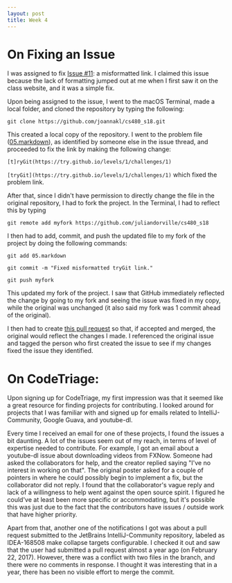 ```yaml
---
layout: post
title: Week 4
---
```


# On Fixing an Issue

I was assigned to fix [Issue #11](https://github.com/joannakl/cs480_s18/issues/11): a misformatted link. I claimed this issue because the lack of formatting jumped out at me when I first saw it on the class website, and it was a simple fix.

Upon being assigned to the issue, I went to the macOS Terminal, made a local folder, and cloned the repository by typing the following:

`git clone https://github.com/joannakl/cs480_s18.git`

This created a local copy of the repository. I went to the problem file ([05.markdown]( cs480_s18/_includes/daily/05.markdown )), as identified by someone else in the issue thread, and proceeded to fix the link by making the following change:

`[t]ryGit(https://try.github.io/levels/1/challenges/1)`

`[tryGit](https://try.github.io/levels/1/challenges/1)`
which fixed the problem link.

After that, since I didn't have permission to directly change the file in the original repository, I had to fork the project.
In the Terminal, I had to reflect this by typing

`git remote add myfork https://github.com/juliandorville/cs480_s18`

I then had to add, commit, and push the updated file to my fork of the project by doing the following commands:

`git add 05.markdown`

`git commit -m "Fixed misformatted tryGit link."`

`git push myfork`

This updated my fork of the project. I saw that GitHub immediately reflected the change by going to my fork and seeing the issue was fixed in my copy, while the original was unchanged (it also said my fork was 1 commit ahead of the original).

I then had to create [this pull request](https://github.com/joannakl/cs480_s18/pull/60) so that, if accepted and merged, the original would reflect the changes I made. I referenced the original issue and tagged the person who first created the issue to see if my changes fixed the issue they identified.

# On CodeTriage:

Upon signing up for CodeTriage, my first impression was that it seemed like a great resource for finding projects for contributing. I looked around for projects that I was familiar with and signed up for emails related to IntelliJ-Community, Google Guava, and youtube-dl.

Every time I received an email for one of these projects, I found the issues a bit daunting. A lot of the issues seem out of my reach, in terms of level of expertise needed to contribute. For example, I got an email about a youtube-dl issue about downloading videos from FXNow. Someone had asked the collaborators for help, and the creator replied saying "I've no interest in working on that". The original poster asked for a couple of pointers in where he could possibly begin to implement a fix, but the collaborator did not reply. I found that the collaborator's vague reply and lack of a willingness to help went against the open source spirit. I figured he could've at least been more specific or accommodating, but it's possible this was just due to the fact that the contributors have issues / outside work that have higher priority.

Apart from that, another one of the notifications I got was about a pull request submitted to the JetBrains IntelliJ-Community repository, labeled as IDEA-168508 make collapse targets configurable. I checked it out and saw that the user had submitted a pull request almost a year ago (on February 22, 2017). However, there was a conflict with two files in the branch, and there were no comments in response. I thought it was interesting that in a year, there has been no visible effort to merge the commit.
